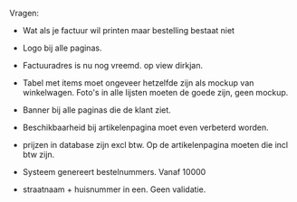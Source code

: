 Vragen:
- Wat als je factuur wil printen maar bestelling bestaat niet

- Logo bij alle paginas.
- Factuuradres is nu nog vreemd. op view dirkjan.
- Tabel met items moet ongeveer hetzelfde zijn als mockup van winkelwagen. Foto's in alle lijsten moeten de goede zijn, geen mockup.
- Banner bij alle paginas die de klant ziet.
- Beschikbaarheid bij artikelenpagina moet even verbeterd worden.
- prijzen in database zijn excl btw. Op de artikelenpagina moeten die incl btw zijn.
- Systeem genereert bestelnummers. Vanaf 10000
- straatnaam + huisnummer in een. Geen validatie.
